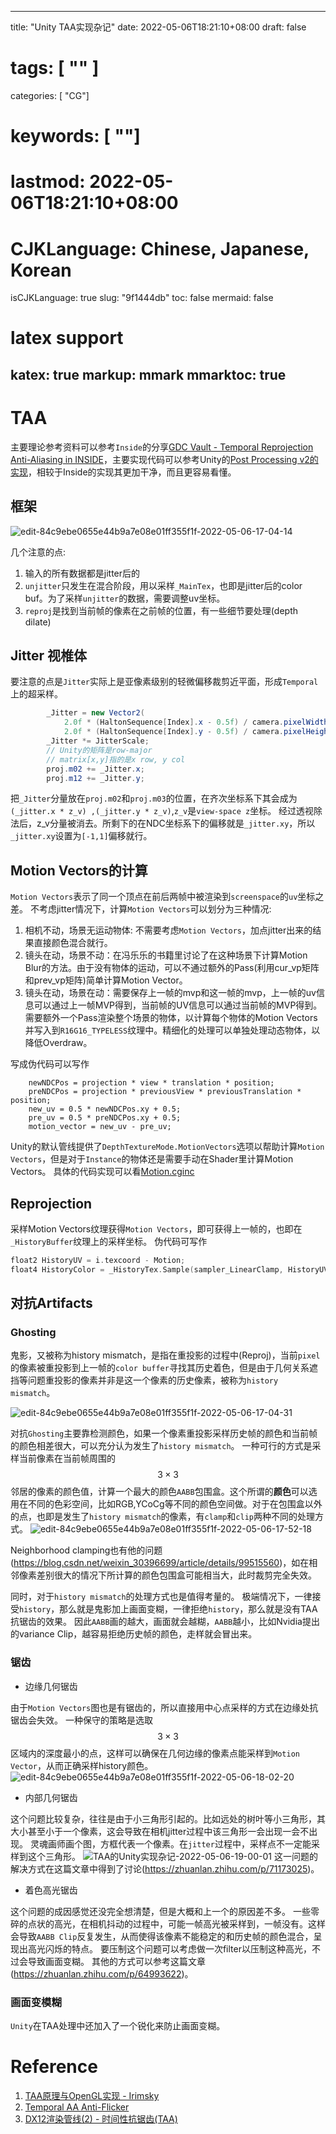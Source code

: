 
---
title: "Unity TAA实现杂记"
date: 2022-05-06T18:21:10+08:00
draft: false
# tags: [ "" ]
categories: [ "CG"]
# keywords: [ ""]
# lastmod: 2022-05-06T18:21:10+08:00
# CJKLanguage: Chinese, Japanese, Korean
isCJKLanguage: true
slug: "9f1444db"
toc: false
mermaid: false
# latex support
katex: true
markup: mmark
mmarktoc: true
---

# TAA

主要理论参考资料可以参考`Inside`的分享[GDC Vault - Temporal Reprojection Anti-Aliasing in INSIDE](https://www.gdcvault.com/play/1022970/Temporal-Reprojection-Anti-Aliasing-in)，主要实现代码可以参考Unity的[Post Processing v2的实现](https://github.com/Unity-Technologies/PostProcessing/blob/v2/PostProcessing/Runtime/Effects/TemporalAntialiasing.cs)，相较于Inside的实现其更加干净，而且更容易看懂。
## 框架
![edit-84c9ebe0655e44b9a7e08e01ff355f1f-2022-05-06-17-04-14](https://img.blurredcode.com/img/edit-84c9ebe0655e44b9a7e08e01ff355f1f-2022-05-06-17-04-14.png?x-oss-process=style/compress)

几个注意的点:
1. 输入的所有数据都是jitter后的
2. `unjitter`只发生在混合阶段，用以采样`_MainTex`，也即是jitter后的color buf。为了采样`unjitter`的数据，需要调整uv坐标。
3. `reproj`是找到当前帧的像素在之前帧的位置，有一些细节要处理(depth dilate)

## Jitter 视椎体

要注意的点是`Jitter`实际上是亚像素级别的轻微偏移裁剪近平面，形成`Temporal`上的超采样。

```C#
		_Jitter = new Vector2(
			2.0f * (HaltonSequence[Index].x - 0.5f) / camera.pixelWidth,
			2.0f * (HaltonSequence[Index].y - 0.5f) / camera.pixelHeight);
		_Jitter *= JitterScale;
		// Unity的矩阵是row-major
		// matrix[x,y]指的是x row, y col
		proj.m02 += _Jitter.x;
		proj.m12 += _Jitter.y;
```
把`_Jitter`分量放在`proj.m02`和`proj.m03`的位置，在齐次坐标系下其会成为`(_jitter.x * z_v) ,(_jitter.y * z_v)`,`z_v`是`view-space z`坐标。
经过透视除法后，z_v分量被消去。所剩下的在NDC坐标系下的偏移就是`_jitter.xy`，所以`_jitter.xy`设置为`[-1,1]`偏移就行。

## Motion Vectors的计算

`Motion Vectors`表示了同一个顶点在前后两帧中被渲染到`screenspace`的`uv`坐标之差。
不考虑jitter情况下，计算`Motion Vectors`可以划分为三种情况:
1. 相机不动，场景无运动物体: 不需要考虑`Motion Vectors`，加点jitter出来的结果直接颜色混合就行。
2. 镜头在动，场景不动：在冯乐乐的书籍里讨论了在这种场景下计算Motion Blur的方法。由于没有物体的运动，可以不通过额外的Pass(利用cur_vp矩阵和prev_vp矩阵)简单计算Motion Vector。
3. 镜头在动，场景在动：需要保存上一帧的mvp和这一帧的mvp，上一帧的uv信息可以通过上一帧MVP得到，当前帧的UV信息可以通过当前帧的MVP得到。需要额外一个Pass渲染整个场景的物体，以计算每个物体的Motion Vectors并写入到`R16G16_TYPELESS`纹理中。精细化的处理可以单独处理动态物体，以降低Overdraw。
   
写成伪代码可以写作
```
    newNDCPos = projection * view * translation * position;
    preNDCPos = projection * previousView * previousTranslation * position;
    new_uv = 0.5 * newNDCPos.xy + 0.5;
    pre_uv = 0.5 * preNDCPos.xy + 0.5;
    motion_vector = new_uv - pre_uv;
```

Unity的默认管线提供了`DepthTextureMode.MotionVectors`选项以帮助计算`Motion Vectors`，但是对于`Instance`的物体还是需要手动在Shader里计算Motion Vectors。
具体的代码实现可以看[Motion.cginc](https://github.com/BlurryLight/InstancedMotionVector/blob/4128fe5379ecd8734c5f65fe735bd25bfb11aae1/Assets/InstancedMotionVector/Motion.cginc#L20)
 
## Reprojection

采样Motion Vectors纹理获得`Motion Vectors`，即可获得上一帧的，也即在`_HistoryBuffer`纹理上的采样坐标。
伪代码可写作
```c
float2 HistoryUV = i.texcoord - Motion;
float4 HistoryColor = _HistoryTex.Sample(sampler_LinearClamp, HistoryUV);
```

## 对抗Artifacts

### Ghosting
鬼影，又被称为history mismatch，是指在重投影的过程中(Reproj)，当前`pixel`的像素被重投影到上一帧的`color buffer`寻找其历史着色，但是由于几何关系遮挡等问题重投影的像素并非是这一个像素的历史像素，被称为`history mismatch`。

![edit-84c9ebe0655e44b9a7e08e01ff355f1f-2022-05-06-17-04-31](https://img.blurredcode.com/img/edit-84c9ebe0655e44b9a7e08e01ff355f1f-2022-05-06-17-04-31.png?x-oss-process=style/compress)

对抗`Ghosting`主要靠检测颜色，如果一个像素重投影采样历史帧的颜色和当前帧的颜色相差很大，可以充分认为发生了`history mismatch`。
一种可行的方式是采样当前像素在当前帧周围的 $$ 3\times3 $$ 邻居的像素的颜色值，计算一个最大的颜色`AABB`包围盒。这个所谓的**颜色**可以选用在不同的色彩空间，比如RGB,YCoCg等不同的颜色空间做。对于在包围盒以外的点，也即是发生了`history mismatch`的像素，有`clamp`和`clip`两种不同的处理方式。
![edit-84c9ebe0655e44b9a7e08e01ff355f1f-2022-05-06-17-52-18](https://img.blurredcode.com/img/edit-84c9ebe0655e44b9a7e08e01ff355f1f-2022-05-06-17-52-18.png?x-oss-process=style/compress)

Neighborhood clamping也有他的问题(https://blog.csdn.net/weixin_30396699/article/details/99515560)，如在相邻像素差别很大的情况下所计算的颜色包围盒可能相当大，此时裁剪完全失效。

同时，对于`history mismatch`的处理方式也是值得考量的。
极端情况下，一律接受`history`，那么就是鬼影加上画面变糊，一律拒绝`history`，那么就是没有TAA抗锯齿的效果。
因此`AABB`画的越大，画面就会越糊，`AABB`越小，比如Nvidia提出的variance Clip，越容易拒绝历史帧的颜色，走样就会冒出来。

### 锯齿
- 边缘几何锯齿

由于`Motion Vectors`图也是有锯齿的，所以直接用中心点采样的方式在边缘处抗锯齿会失效。
一种保守的策略是选取$$3\times3$$区域内的深度最小的点，这样可以确保在几何边缘的像素点能采样到`Motion Vector`，从而正确采样history颜色。
![edit-84c9ebe0655e44b9a7e08e01ff355f1f-2022-05-06-18-02-20](https://img.blurredcode.com/img/edit-84c9ebe0655e44b9a7e08e01ff355f1f-2022-05-06-18-02-20.png?x-oss-process=style/compress)

- 内部几何锯齿

这个问题比较复杂，往往是由于小三角形引起的。比如远处的树叶等小三角形，其大小甚至小于一个像素，这会导致在相机jitter过程中该三角形一会出现一会不出现。
灵魂画师画个图，方框代表一个像素。在`jitter`过程中，采样点不一定能采样到这个三角形。
![TAA的Unity实现杂记-2022-05-06-19-00-01](https://img.blurredcode.com/img/TAA的Unity实现杂记-2022-05-06-19-00-01.png?x-oss-process=style/compress)
这一问题的解决方式在这篇文章中得到了讨论(https://zhuanlan.zhihu.com/p/71173025)。

- 着色高光锯齿

这个问题的成因感觉还没完全想清楚，但是大概和上一个的原因差不多。
一些零碎的点状的高光，在相机抖动的过程中，可能一帧高光被采样到，一帧没有。这样会导致`AABB Clip`反复发生，从而使得该像素不能稳定的和历史帧的颜色混合，呈现出高光闪烁的特点。
要压制这个问题可以考虑做一次filter以压制这种高光，不过会导致画面变糊。
其他的方式可以参考这篇文章(https://zhuanlan.zhihu.com/p/64993622)。

### 画面变模糊
`Unity`在TAA处理中还加入了一个锐化来防止画面变糊。

# Reference

1. [TAA原理与OpenGL实现 - Irimsky](https://www.irimsky.top/archives/301/)
2. [Temporal AA Anti-Flicker](https://zhuanlan.zhihu.com/p/71173025)
3. [DX12渲染管线(2) - 时间性抗锯齿(TAA)](https://zhuanlan.zhihu.com/p/64993622)